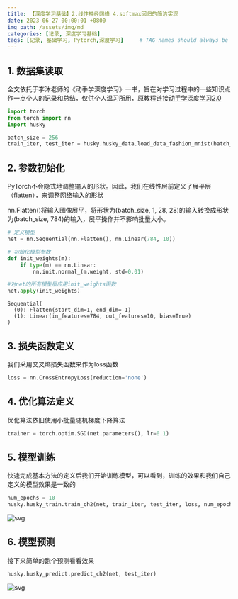```yaml
---
title: 【深度学习基础】2.线性神经网络 4.softmax回归的简洁实现
date: 2023-06-27 00:00:01 +0800
img_path: /assets/img/md
categories: [记录, 深度学习基础]
tags: [记录, 基础学习, Pytorch,深度学习]     # TAG names should always be lowercase
---
```

## 1. 数据集读取

全文依托于李沐老师的《动手学深度学习》一书，旨在对学习过程中的一些知识点作一点个人的记录和总结，仅供个人温习所用，原教程链接[动手学深度学习2.0](https://zh-v2.d2l.ai/)


```python
import torch
from torch import nn
import husky

batch_size = 256
train_iter, test_iter = husky.husky_data.load_data_fashion_mnist(batch_size)
```

## 2. 参数初始化

PyTorch不会隐式地调整输入的形状。因此，我们在线性层前定义了展平层（flatten），来调整网络输入的形状

nn.Flatten()将输入图像展平，将形状为(batch_size, 1, 28, 28)的输入转换成形状为(batch_size, 784)的输入，展平操作并不影响批量大小。


```python
# 定义模型
net = nn.Sequential(nn.Flatten(), nn.Linear(784, 10))

# 初始化模型参数
def init_weights(m):
    if type(m) == nn.Linear:
        nn.init.normal_(m.weight, std=0.01)

#对net的所有模型层应用init_weights函数
net.apply(init_weights)
```




    Sequential(
      (0): Flatten(start_dim=1, end_dim=-1)
      (1): Linear(in_features=784, out_features=10, bias=True)
    )



## 3. 损失函数定义

我们采用交叉熵损失函数来作为loss函数


```python
loss = nn.CrossEntropyLoss(reduction='none')
```

## 4. 优化算法定义

优化算法依旧使用小批量随机梯度下降算法  


```python
trainer = torch.optim.SGD(net.parameters(), lr=0.1)
```

## 5. 模型训练

快速完成基本方法的定义后我们开始训练模型，可以看到，训练的效果和我们自己定义的模型效果是一致的


```python
num_epochs = 10
husky.husky_train.train_ch2(net, train_iter, test_iter, loss, num_epochs, trainer)
```


    
![svg](2.线性神经网络%203.softmax回归的简洁实现_15_0.svg)
    


## 6. 模型预测

接下来简单的跑个预测看看效果


```python
husky.husky_predict.predict_ch2(net, test_iter)
```


    
![svg](2.线性神经网络%203.softmax回归的简洁实现_18_0.svg)
    

